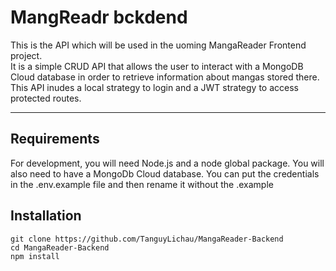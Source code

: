 # MangReadr bckdend

This is the API which will be used in the uoming MangaReader Frontend project.  
It is a simple CRUD API that allows the user to interact with a MongoDB Cloud database in order to retrieve information about mangas stored there.  
This API inudes a local strategy to login and a JWT strategy to access protected routes.

---

## Requirements

For development, you will need Node.js and a node global package. You will also need to have a MongoDb Cloud database. You can put the credentials in the .env.example file and then rename it without the .example

## Installation

    git clone https://github.com/TanguyLichau/MangaReader-Backend
    cd MangaReader-Backend
    npm install
